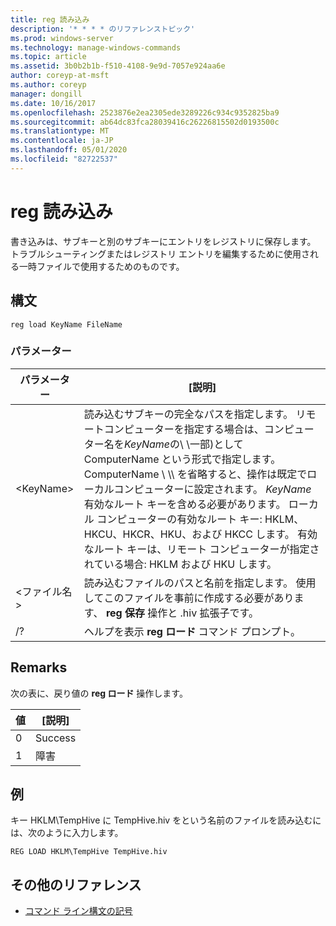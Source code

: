 ```yaml
---
title: reg 読み込み
description: '* * * * のリファレンストピック'
ms.prod: windows-server
ms.technology: manage-windows-commands
ms.topic: article
ms.assetid: 3b0b2b1b-f510-4108-9e9d-7057e924aa6e
author: coreyp-at-msft
ms.author: coreyp
manager: dongill
ms.date: 10/16/2017
ms.openlocfilehash: 2523876e2ea2305ede3289226c934c9352825ba9
ms.sourcegitcommit: ab64dc83fca28039416c26226815502d0193500c
ms.translationtype: MT
ms.contentlocale: ja-JP
ms.lasthandoff: 05/01/2020
ms.locfileid: "82722537"
---
```

# <a name="reg-load"></a>reg 読み込み



書き込みは、サブキーと別のサブキーにエントリをレジストリに保存します。 トラブルシューティングまたはレジストリ エントリを編集するために使用される一時ファイルで使用するためのものです。



## <a name="syntax"></a>構文

```
reg load KeyName FileName
```

### <a name="parameters"></a>パラメーター

|パラメーター|[説明]|
|---------|-----------|
|\<KeyName>|読み込むサブキーの完全なパスを指定します。 リモートコンピューターを指定する場合は、コンピューター名を*KeyName*の\\ \\一部\)として ComputerName という形式で指定します。 ComputerName \\ \\\ を省略すると、操作は既定でローカルコンピューターに設定されます。 *KeyName* 有効なルート キーを含める必要があります。 ローカル コンピューターの有効なルート キー: HKLM、HKCU、HKCR、HKU、および HKCC します。 有効なルート キーは、リモート コンピューターが指定されている場合: HKLM および HKU します。|
|\<ファイル名>|読み込むファイルのパスと名前を指定します。 使用してこのファイルを事前に作成する必要があります、 **reg 保存** 操作と .hiv 拡張子です。|
|/?|ヘルプを表示 **reg ロード** コマンド プロンプト。|

## <a name="remarks"></a>Remarks

次の表に、戻り値の **reg ロード** 操作します。

|値|[説明]|
|-----|-----------|
|0|Success|
|1|障害|

## <a name="examples"></a>例

キー HKLM\TempHive に TempHive.hiv をという名前のファイルを読み込むには、次のように入力します。
```
REG LOAD HKLM\TempHive TempHive.hiv
```

## <a name="additional-references"></a>その他のリファレンス

- [コマンド ライン構文の記号](command-line-syntax-key.md)